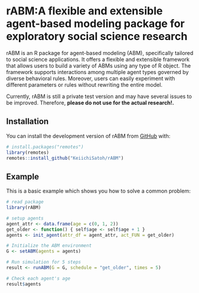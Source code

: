 
<!-- README.md is generated from README.Rmd. Please edit that file -->

# rABM:A flexible and extensible agent-based modeling package for exploratory social science research

<!-- badges: start -->
<!-- badges: end -->

rABM is an R package for agent-based modeling (ABM), specifically tailored to social science applications. It offers a flexible and extensible framework that allows users to build a variety of ABMs using any type of R object. The framework supports interactions among multiple agent types governed by diverse behavioral rules. Moreover, users can easily experiment with different parameters or rules without rewriting the entire model.

Currently, rABM is still a private test version and may have several issues to be improved. Therefore, **please do not use for the actual research!.**

## Installation

You can install the development version of rABM from
[GitHub](https://github.com/) with:

``` r
# install.packages("remotes")
library(remotes)
remotes::install_github("KeiichiSatoh/rABM")
```

## Example

This is a basic example which shows you how to solve a common problem:

``` r
# read package
library(rABM)

# setup agents
agent_attr <- data.frame(age = c(0, 1, 2))
get_older <- function() { self$age <- self$age + 1 }
agents <- init_agent(attr_df = agent_attr, act_FUN = get_older)

# Initialize the ABM environment
G <- setABM(agents = agents)

# Run simulation for 5 steps
result <- runABM(G = G, schedule = "get_older", times = 5)

# Check each agent's age
result$agents
```
